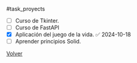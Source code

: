 #task_proyects
- [ ] Curso de Tkinter. 
- [ ] Curso de FastAPI
- [x] Aplicación del juego de la vida. ✅ 2024-10-18
- [ ] Aprender principios Solid.

[Volver](Tareas)

